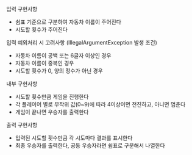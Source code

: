 입력 구현사항
- 쉼표 기준으로 구분하여 자동차 이름이 주어진다
- 시도할 횟수가 주어진다

입력 예외처리 시 고려사항 (IllegalArgumentException 발생 조건)
- 자동차 이름이 공백 또는 6글자 이상인 경우
- 자동차 이름이 중복인 경우
- 시도할 횟수가 0, 양의 정수가 아닌 경우

내부 구현사항
- 시도할 횟수만큼 게임을 진행한다
- 각 플레이어 별로 무작위 값(0~9)에 따라 4이상이면 전진하고, 아니면 멈춘다
- 게임이 끝나면 우승자를 출력한다

출력 구현사항
- 입력된 시도할 횟수만큼 각 시도마다 결과를 표시한다
- 최종 우승자를 출력한다, 공동 우승자라면 쉼표로 구분해서 나열한다